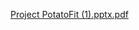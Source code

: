 [Project PotatoFit (1).pptx.pdf](https://github.com/karl21-02/AI_Home_Training_Web_Service/files/14161183/Project.PotatoFit.1.pptx.pdf)
